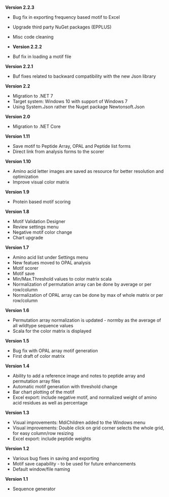 __Version 2.2.3__
* Bug fix in exporting frequency based motif to Excel
* Upgrade third party NuGet packages (EPPLUS)
* Misc code cleaning

* __Version 2.2.2__
* Buf fix in loading a motif file

__Version 2.2.1__
* Buf fixes related to backward compatibility with the new Json library

__Version 2.2__
* Migration to .NET 7
* Target system: Windows 10 with support of Windows 7
* Using System.Json rather the Nuget package Newtonsoft.Json

__Version 2.0__
* Migration to .NET Core

__Version 1.11__
* Save motif to Peptide Array, OPAL and Peptide list forms
* Direct link from analysis forms to the scorer

__Version 1.10__
* Amino acid letter images are saved as resource for better resolution and optimization
* Improve visual color matrix

__Version 1.9__
* Protein based motif scoring

__Version 1.8__
* Motif Validation Designer
* Review settings menu
* Negative motif color change
* Chart upgrade

__Version 1.7__
* Amino acid list under Settings menu
* New featues moved to OPAL analysis
* Motif scorer
* Motif save
* Min/Max.Threshold values to color matrix scala
* Normalization of permutation array can be done by average or per row/column
* Normalization of OPAL array can be done by max of whole matrix or per row/column

__Version 1.6__
* Permutation array normalization is updated - normby as the average of all wildtype sequence values
* Scala for the color matrix is displayed

__Version 1.5__
* Bug fix with OPAL array motif generation
* First draft of color matrix

__Version 1.4__
* Ability to add a reference image and notes to peptide array and permutation array files
* Automatic motif generation with threshold change
* Bar chart plotting of the motif
* Excel export: include negative motif, and normalized weight of amino acid residues as well as percentage

__Version 1.3__
* Visual improvements: MdiChildren added to the Windows menu
* Visual improvements: Double click on grid corner selects the whole grid, for easy column/row resizing
* Excel export: include peptide weights

__Version 1.2__
* Various bug fixes in saving and exporting
* Motif save capability - to be used for future enhancements
* Default window/file naming

__Version 1.1__
* Sequence generator
 